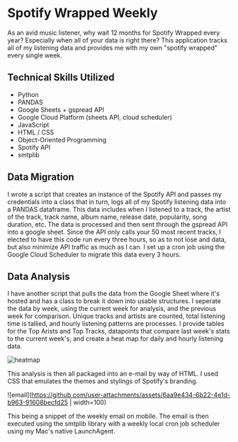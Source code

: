 # Spotify Wrapped Weekly
As an avid music listener, why wait 12 months for Spotify Wrapped every year? Especially when all of your data is right there? This application tracks all of my listening data and provides me with my own "spotify wrapped" every single week.

## Technical Skills Utilized
- Python
- PANDAS
- Google Sheets + gspread API
- Google Cloud Platform (sheets API, cloud scheduler)
- JavaScript
- HTML / CSS
- Object-Oriented Programming
- Spotify API
- smtplib

## Data Migration
I wrote a script that creates an instance of the Spotify API and passes my credentials into a class that in turn, logs all of my Spotify listening data into a PANDAS dataframe. This data includes when I listened to a track, the artist of the track, track name, album name, release date, popularity, song duration, etc. The data is processed and then sent through the gspread API into a google sheet. Since the API only calls your 50 most recent tracks, I elected to have this code run every three hours, so as to not lose and data, but also minimize API traffic as much as I can. I set up a cron job using the Google Cloud Scheduler to migrate this data every 3 hours.

## Data Analysis
I have another script that pulls the data from the Google Sheet where it's hosted and has a class to break it down into usable structures. I seperate the data by week, using the current week for analysis, and the previous week for comparison. Unique tracks and artists are counted, total listening time is tallied, and hourly listening patterns are processes. I provide tables for the Top Arists and Top Tracks, datapoints that compare last week's stats to the current week's, and create a heat map for daily and hourly listening data.

![heatmap](https://github.com/user-attachments/assets/03229ad9-1563-459a-b433-e10e57784882)

This analysis is then all packaged into an e-mail by way of HTML. I used CSS that emulates the themes and stylings of Spotify's branding.

![email](https://github.com/user-attachments/assets/6aa9e434-6b22-4e1d-b963-91608becfd25  | width=100)

This being a snippet of the weekly email on mobile. The email is then executed using the smtplib library with a weekly local cron job scheduler using my Mac's native LaunchAgent.
